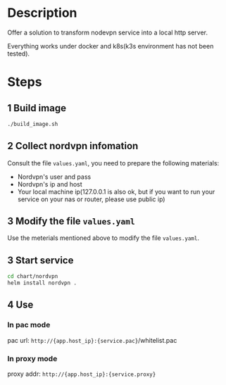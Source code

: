 # Description

Offer a solution to transform nodevpn service into a local http server.

Everything works under docker and k8s(k3s environment has not been tested).

# Steps

## 1 Build image

```bash
./build_image.sh
```

## 2 Collect nordvpn infomation

Consult the file `values.yaml`, you need to prepare the following materials:
- Nordvpn's user and pass
- Nordvpn's ip and host
- Your local machine ip(127.0.0.1 is also ok, but if you want to run your service on your nas or router, please use public ip)

## 3 Modify the file `values.yaml`

Use the meterials mentioned above to modify the file `values.yaml`.

## 3 Start service

```bash
cd chart/nordvpn
helm install nordvpn .
```

## 4 Use

### In pac mode

pac url: `http://{app.host_ip}:{service.pac}`/whitelist.pac

### In proxy mode

proxy addr: `http://{app.host_ip}:{service.proxy}`